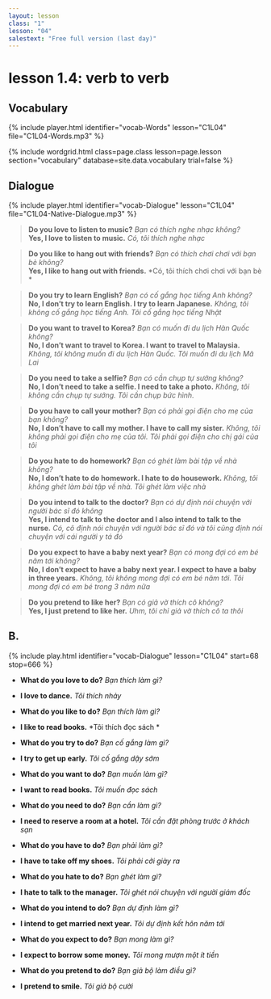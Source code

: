 ```yaml
---
layout: lesson
class: "1"
lesson: "04"
salestext: "Free full version (last day)"
---
```


# lesson 1.4: verb to verb 

## Vocabulary
{% include player.html identifier="vocab-Words" lesson="C1L04" file="C1L04-Words.mp3" %}

{% include wordgrid.html 
		class=page.class 
		lesson=page.lesson 
		section="vocabulary"
		database=site.data.vocabulary 
		trial=false %}


## Dialogue
{% include player.html identifier="vocab-Dialogue" lesson="C1L04" file="C1L04-Native-Dialogue.mp3" %}


> **Do you love to listen to music?** *Bạn có thích nghe nhạc không?*  
> **Yes, I love to listen to music.** *Có, tôi thích nghe nhạc*  

> **Do you like to hang out with friends?** *Bạn có thích chơi chơi với bạn bè không?*    
> **Yes, I like to hang out with friends.** *Có, tôi thích chơi chơi với bạn bè *    


> **Do you try to learn English?** *Bạn có cố gắng học tiếng Anh không?*  
> **No, I don’t try to learn English. I try to learn Japanese.** *Không, tôi không cố gắng học tiếng Anh. Tôi cố gắng học tiếng Nhật*  

> **Do you want to travel to Korea?** *Bạn có muốn đi du lịch Hàn Quốc không?*  
> **No, I don’t want to travel to Korea. I want to travel to Malaysia.** *Không, tôi không muốn đi du lịch Hàn Quốc. Tôi muốn đi du lịch Mã Lai*  

> **Do you need to take a selfie?** *Bạn có cần chụp tự sướng không?*  
> **No, I don’t need to take a selfie. I need to take a photo.** *Không, tôi không cần chụp tự sướng. Tôi cần chụp bức hình.*  

> **Do you have to call your mother?** *Bạn có phải gọi điện cho mẹ của bạn không?*  
> **No, I don’t have to call my mother. I have to call my sister.** *Không, tôi không phải gọi điện cho mẹ của tôi. Tôi phải gọi điện cho chị gái của tôi*  

> **Do you hate to do homework?** *Bạn có ghét làm bài tập về nhà không?*  
> **No, I don’t hate to do homework. I hate to do housework.** *Không, tôi không ghét làm bài tập về nhà. Tôi ghét làm việc nhà*  

> **Do you intend to talk to the doctor?** *Bạn có dự định nói chuyện với người bác sĩ đó không*  
> **Yes, I intend to talk to the doctor and I also intend to talk to the nurse.** *Có, cô định nói chuyện với người bác sĩ đó và tôi cũng định nói chuyện với cái người y tá đó*  

> **Do you expect to have a baby next year?** *Bạn có mong đợi có em bé năm tới không?*  
> **No, I don’t expect to have a baby next year. I expect to have a baby in three years.** *Không, tôi không mong đợi có em bé năm tới. Tôi mong đợi có em bé trong 3 năm nữa*  

> **Do you pretend to like her?** *Bạn có giả vờ thích cô không?*  
> **Yes, I just pretend to like her.** *Uhm, tôi chỉ giả vờ thích cô ta thôi*  


## B.
{% include play.html identifier="vocab-Dialogue" lesson="C1L04" start=68 stop=666 %}

- **What do you love to do?** *Bạn thích làm gì?*
- **I love to dance.** *Tôi thích nhảy*

- **What do you like to do?** *Bạn thích làm gì?*
- **I like to read books.** *Tôi thích đọc sách *

- **What do you try to do?** *Bạn cố gắng làm gì?*
- **I try to get up early.** *Tôi cố gắng dậy sớm*

- **What do you want to do?** *Bạn muốn làm gì?*
- **I want to read books.** *Tôi muốn đọc sách*

- **What do you need to do?** *Bạn cần làm gì?*
- **I need to reserve a room at a hotel.** *Tôi cần đặt phòng trước ở khách sạn*

- **What do you have to do?** *Bạn phải làm gì?*
- **I have to take off my shoes.** *Tôi phải cởi giày ra*

- **What do you hate to do?** *Bạn ghét làm gì?*
- **I hate to talk to the manager.** *Tôi ghét nói chuyện với người giám đốc*

- **What do you intend to do?** *Bạn dự định làm gì?*
- **I intend to get married next year.** *Tôi dự định kết hôn năm tới*

- **What do you expect to do?** *Bạn mong làm gì?*
- **I expect to borrow some money.** *Tôi mong mượn một ít tiền*

- **What do you pretend to do?** *Bạn giả bộ làm điều gì?*
- **I pretend to smile.** *Tôi giả bộ cười*

 
 
